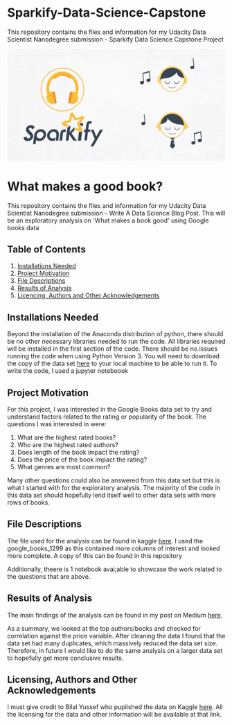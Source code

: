 # Sparkify-Data-Science-Capstone
This repository contains the files and information for my Udacity Data Scientist Nanodegree submission - Sparkify Data Science Capstone Project

![alt text](https://github.com/shakes98/Sparkify-Data-Science-Capstone/blob/main/sparkify%20image.png "Photo of Sparkify")

# What makes a good book?
This repository contains the files and information for my Udacity Data Scientist Nanodegree submission - Write A Data Science Blog Post. This will be an exploratory analysis on 'What makes a book good' using Google books data

## Table of Contents
1. [Installations Needed](#installations-needed)
2. [Project Motivation](#project-motivation)
3. [File Descriptions](#file-descriptions)
4. [Results of Analysis](#results-of-analysis)
5. [Licencing, Authors and Other Acknowledgements](#licensing-authors-and-other-acknowledgements)

## Installations Needed
Beyond the installation of the Anaconda distribution of python, there should be no other necessary libraries needed to run the code. All libraries required will be installed in the first section of the code. There should be no issues running the code when using Python Version 3. 
You will need to download the copy of the data set [here](https://www.kaggle.com/bilalyussef/google-books-dataset) to your local machine to be able to run it. To write the code, I used a jupyter noteboook

## Project Motivation
For this project, I was interested in the Google Books data set to try and understand factors related to the rating or popularity of the book. The questions I was interested in were: 
1. What are the highest rated books?
2. Who are the highest rated authors?
3. Does length of the book impact the rating?
4. Does the price of the book impact the rating?
5. What genres are most common?

Many other questions could also be answered from this data set but this is what I started with for the exploratory analysis. The majority of the code in this data set should hopefully lend itself well to other data sets with more rows of books.

## File Descriptions
The file used for the analysis can be found in kaggle [here](https://www.kaggle.com/bilalyussef/google-books-dataset). I used the google_books_1299 as this contained more columns of interest and looked more complete. A copy of this can be found in this repository

Additionally, theere is 1 notebook avai;able to showcase the work related to the questions that are above. 

## Results of Analysis
The main findings of the analysis can be found in my post on Medium [here](https://medium.com/@samanthahakes/what-makes-a-good-book-1440b80d6ada).

As a summary, we looked at the top authors/books and checked for correlation against the price variable.
After cleaning the data I found that the data set had many duplicates, which massively reduced the data set size. Therefore, in future I would like to do the same analysis on a larger data set to hopefully get more conclusive results.

## Licensing, Authors and Other Acknowledgements
I must give credit to Bilal Yussef who puplished the data on Kaggle [here](https://www.kaggle.com/bilalyussef/google-books-dataset). All the licensing for the data and other information will be available at that link.




